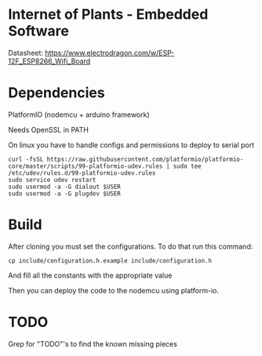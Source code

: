 # Internet of Plants - Embedded Software

Datasheet: https://www.electrodragon.com/w/ESP-12F_ESP8266_Wifi_Board

# Dependencies

PlatformIO (nodemcu + arduino framework)

Needs OpenSSL in PATH

On linux you have to handle configs and permissions to deploy to serial port

```
curl -fsSL https://raw.githubusercontent.com/platformio/platformio-core/master/scripts/99-platformio-udev.rules | sudo tee /etc/udev/rules.d/99-platformio-udev.rules
sudo service udev restart
sudo usermod -a -G dialout $USER
sudo usermod -a -G plugdev $USER
```

# Build

After cloning you must set the configurations. To do that run this command:

`cp include/configuration.h.example include/configuration.h`

And fill all the constants with the appropriate value

Then you can deploy the code to the nodemcu using platform-io.

# TODO

Grep for "TODO"'s to find the known missing pieces

